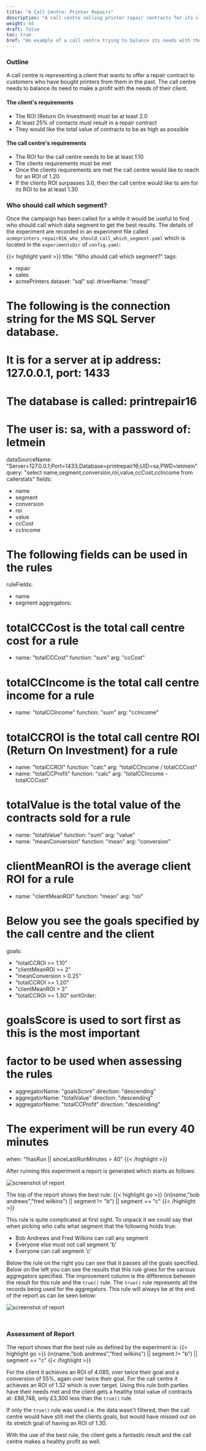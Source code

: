 ```yaml
---
title: "A Call Centre: Printer Repairs"
description: "A call centre selling printer repair contracts for its client"
weight: 60
draft: false
toc: true
bref: "An example of a call centre trying to balance its needs with those of their client"
---
```


### Outline

A call centre is representing a client that wants to offer a repair contract to customers who have bought printers from them in the past.  The call centre needs to balance its need to make a profit with the needs of their client.

#### The client's requirements

  * The ROI (Return On Investment) must be at least 2.0
  * At least 25% of contacts must result in a repair contract
  * They would like the total value of contracts to be as high as possible

#### The call centre's requirements

  * The ROI for the call centre needs to be at least 1.10
  * The clients requirements must be met
  * Once the clients requirements are met the call centre would like
    to reach for an ROI of 1.20
  * If the clients ROI surpasses 3.0, then the call centre would like to
    aim for its ROI to be at least 1.30


### Who should call which segment?
Once the campaign has been called for a while it would be useful to find who should call which data segment to get the best results.  The details of the experiment are recorded in an experiment file called `acmeprinters_repair016_who_should_call_which_segment.yaml` which is located in the `experimentsDir` of `config.yaml`:

{{< highlight yaml >}}
title: "Who should call which segment?"
tags:
  - repair
  - sales
  - acmePrinters
dataset: "sql"
sql:
  driverName: "mssql"
  # The following is the connection string for the MS SQL Server database.
  # It is for a server at ip address: 127.0.0.1, port: 1433
  # The database is called: printrepair16
  # The user is: sa, with a password of: letmein
  dataSourceName: "Server=127.0.0.1;Port=1433;Database=printrepair16;UID=sa,PWD=letmein"
  query: "select name,segment,conversion,roi,value,ccCost,ccIncome from callerstats"
fields:
  - name
  - segment
  - conversion
  - roi
  - value
  - ccCost
  - ccIncome

# The following fields can be used in the rules
ruleFields:
  - name
  - segment
aggregators:
  # totalCCCost is the total call centre cost for a rule
  - name: "totalCCCost"
    function: "sum"
    arg: "ccCost"
  # totalCCIncome is the total call centre income for a rule
  - name: "totalCCIncome"
    function: "sum"
    arg: "ccIncome"
  # totalCCROI is the total call centre ROI (Return On Investment) for a rule
  - name: "totalCCROI"
    function: "calc"
    arg: "totalCCIncome / totalCCCost"
  - name: "totalCCProfit"
    function: "calc"
    arg: "totalCCIncome - totalCCCost"
  # totalValue is the total value of the contracts sold for a rule
  - name: "totalValue"
    function: "sum"
    arg: "value"
  - name: "meanConversion"
    function: "mean"
    arg: "conversion"
  # clientMeanROI is the average client ROI for a rule
  - name: "clientMeanROI"
    function: "mean"
    arg: "roi"
# Below you see the goals specified by the call centre and the client
goals:
  - "totalCCROI >= 1.10"
  - "clientMeanROI >= 2"
  - "meanConversion > 0.25"
  - "totalCCROI >= 1.20"
  - "clientMeanROI > 3"
  - "totalCCROI >= 1.30"
sortOrder:
  # goalsScore is used to sort first as this is the most important
  # factor to be used when assessing the rules
  - aggregatorName: "goalsScore"
    direction: "descending"
  - aggregatorName: "totalValue"
    direction: "descending"
  - aggregatorName: "totalCCProfit"
    direction: "descending"
# The experiment will be run every 40 minutes
when: "!hasRun || sinceLastRunMinutes > 40"
{{< /highlight >}}


After running this experiment a report is generated which starts as follows:

<img src="/img/acmeprinters_who_should_call_which_segment_top.png" class="outline" alt="screenshot of report">

The top of the report shows the best rule:
{{< highlight go >}}
(in(name,"bob andrews","fred wilkins") || segment != "b") || segment == "c"
{{< /highlight >}}

This rule is quite complicated at first sight.  To unpack it we could say that when picking who calls what segment that the following holds true:

  * Bob Andrews and Fred Wilkins can call any segment
  * Everyone else must not call segment 'b'
  * Everyone can call segment 'c'

Below the rule on the right you can see that it passes all the goals specified.  Below on the left you can see the results that this rule gives for the various aggregators specified.  The improvement column is the difference between the result for this rule and the `true()` rule.  The `true()` rule represents all the records being used for the aggregators.  This rule will always be at the end of the report as can be seen below:

<img src="/img/acmeprinters_who_should_call_which_segment_bottom.png" class="outline" style="margin-bottom: 2em;" alt="screenshot of report">

### Assessment of Report
The report shows that the best rule as defined by the experiment is:
{{< highlight go >}}
(in(name,"bob andrews","fred wilkins") || segment != "b") || segment == "c"
{{< /highlight >}}

For the client it achieves an ROI of 4.085, over twice their goal and a conversion of 55%, again over twice their goal.  For the call centre it achieves an ROI of 1.32 which is over target.  Using this rule both parties have their needs met and the client gets a healthy total value of contracts at: £86,748, only £3,300 less than the `true()` rule.

If only the `true()` rule was used i.e. the data wasn't filtered, then the call centre would have still met the clients goals, but would have missed out on its stretch goal of having an ROI of 1.30.

With the use of the best rule, the client gets a fantastic result and the call centre makes a healthy profit as well.
